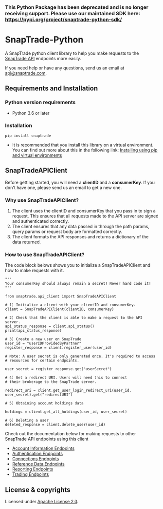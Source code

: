 ### This Python Package has been deprecated and is no longer receiving support. Please use our maintained SDK here: https://pypi.org/project/snaptrade-python-sdk/

# SnapTrade-Python
A SnapTrade python client library to help you make requests to the [SnapTrade API][1] endpoints more easily.


If you need help or have any questions, send us an email at [api@snaptrade.com][contact].

## Requirements and Installation
### Python version requirements
* Python 3.6 or later

### Installation
```
pip install snaptrade
```
* It is recommended that you install this library on a virtual environment. You can find out more about this in the following link:
[Installing using pip and virtual environments]

## SnapTradeAPIClient
Before getting started, you will need a **clientID** and a **consumerKey**. If you don't have one, please send us an email
to get a new one.

### Why use SnapTradeAPIClient?
1) The client uses the clientID and consumerKey that you pass in to sign a request. This ensures that all requests made to the API server are signed and authenticated correctly.
2) The client ensures that any data passed in through the path params, query params or request body are formatted correctly.
3) The client formats the API responses and returns a dictionary of the data returned.

### How to use SnapTradeAPIClient?
The code block belows shows you to initialize a SnapTradeAPIClient and how to make requests with it.

```
"""
Your consumerKey should always remain a secret! Never hard code it!
"""

from snaptrade.api_client import SnapTradeAPIClient

# 1) Initialize a client with your clientID and consumerKey.
client = SnapTradeAPIClient(clientID, consumerKey)

# 2) Check that the client is able to make a request to the API server.
api_status_response = client.api_status()
print(api_status_response)

# 3) Create a new user on SnapTrade
user_id = "userIDProvidedByPartner"
register_response = client.register_user(user_id)

# Note: A user secret is only generated once. It's required to access
# resources for certain endpoints.

user_secret = register_response.get("userSecret")

# 4) Get a redirect URI. Users will need this to connect
# their brokerage to the SnapTrade server.

redirect_uri = client.get_user_login_redirect_uri(user_id, user_secret).get("redirectURI")

# 5) Obtaining account holdings data

holdings = client.get_all_holdings(user_id, user_secret)

# 6) Deleting a user
deleted_response = client.delete_user(user_id)
```

Check out the documentation below for making requests to other SnapTrade API endpoints using this client
* [Account Information Endpoints]
* [Authentication Endpoints]
* [Connections Endpoints]
* [Reference Data Endpoints]
* [Reporting Endpoints]
* [Trading Endpoints]

## License & copyrights

Licensed under [Apache License 2.0][2].

[1]: https://docs.snaptrade.com/reference/getting-started
[contact]: mailto:api@snaptrade.com
[Account Information Endpoints]: https://github.com/passiv/snaptrade-python-sdk/blob/main/docs/account-information-endpoints.md
[Authentication Endpoints]: https://github.com/passiv/snaptrade-python-sdk/blob/main/docs/authentication-endpoints.md
[Connections Endpoints]: https://github.com/passiv/snaptrade-python-sdk/blob/main/docs/connections-endpoints.md
[Reference Data Endpoints]: https://github.com/passiv/snaptrade-python-sdk/blob/main/docs/reference-data-endpoints.md
[Reporting Endpoints]: https://github.com/passiv/snaptrade-python-sdk/blob/main/docs/reporting-endpoints.md
[Trading Endpoints]: https://github.com/passiv/snaptrade-python-sdk/blob/main/docs/trading-endpoints.md
[Development Tools Endpoints]: https://github.com/passiv/snaptrade-python-sdk/blob/main/docs/development-tools-endpoint.md
[Installing using pip and virtual environments]: https://packaging.python.org/en/latest/guides/installing-using-pip-and-virtual-environments/
[2]: LICENSE
